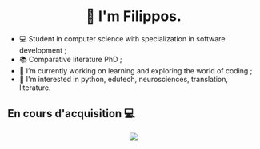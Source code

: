 <h1 align="center">👋 I'm Filippos.</h1>

* 💻 Student in computer science with specialization in software development ;
* 📚 Comparative literature PhD ;
* 🔭 I’m currently working on learning and exploring the world of coding ;
* 🧐 I'm interested in python, edutech, neurosciences, translation, literature.

## En cours d'acquisition :computer:
<p align="center">
  <a href="https://skillicons.dev">
    <img src="https://skillicons.dev/icons?i=py,java,js,php,html,css,mongodb,sql,postgres" />
  </a>
</p>
